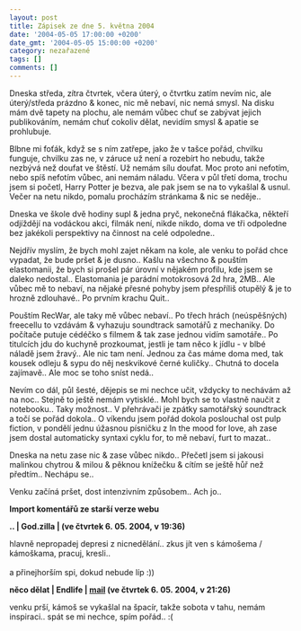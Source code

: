 ```yaml
---
layout: post
title: Zápisek ze dne 5. května 2004
date: '2004-05-05 17:00:00 +0200'
date_gmt: '2004-05-05 15:00:00 +0200'
category: nezařazené
tags: []
comments: []
---
```

<p>Dneska středa, zítra čtvrtek, včera úterý, o čtvrtku zatím nevím nic, ale úterý/středa prázdno &amp; konec,  nic mě nebaví, nic nemá smysl. Na disku mám dvě tapety na plochu, ale nemám vůbec chuť se zabývat jejich publikováním,  nemám chuť cokoliv dělat, nevidím smysl &amp; apatie se prohlubuje.</p>
<p>Blbne mi foťák, když se s ním zatřepe, jako že v tašce pořád, chvilku funguje, chvilku zas ne, v záruce už  není a rozebírt ho nebudu, takže nezbývá než doufat ve štěstí. Už nemám sílu doufat. Moc proto ani nefotím,  nebo spíš nefotím vůbec, ani nemám náladu. Včera v půl třetí doma, trochu jsem si početl, Harry Potter je bezva,  ale pak jsem se na to vykašlal &amp; usnul. Večer na netu nikdo, pomalu procházím stránkama &amp; nic se neděje..</p>
<p>Dneska ve škole dvě hodiny supl &amp; jedna pryč, nekonečná flákačka, někteří odjíždějí na vodáckou akci,  filmák není, nikde nikdo, doma ve tři odpoledne bez jakékoli perspektivy na činnost na celé odpoledne..</p>
<p>Nejdřív myslím, že bych mohl zajet někam na kole, ale venku to pořád chce vypadat, že bude pršet &amp; je dusno..  Kašlu na všechno &amp; pouštím elastomanii, že bych si prošel pár úrovní v nějakém profilu, kde jsem se daleko  nedostal.. Elastomania je parádní motokrosová 2d hra, 2MB.. Ale vůbec mě to nebaví, na nějaké přesné pohyby  jsem přespříliš otupělý &amp; je to hrozně zdlouhavé.. Po prvním krachu Quit..</p>
<p>Pouštím RecWar, ale taky mě vůbec  nebaví.. Po třech hrách (neúspěšných) freecellu to vzdávám &amp; vyhazuju soundtrack samotářů z mechaniky. Do  počítače putuje cédéčko s filmem &amp; tak zase jednou vidím samotáře.. Po titulcích jdu do kuchyně prozkoumat,  jestli je tam něco k jídlu - v blbé náladě jsem žravý.. Ale nic tam není. Jednou za čas máme doma med,  tak kousek odleju &amp; sypu do něj neskvikové černé kuličky.. Chutná to docela zajímavě.. Ale moc se toho  sníst nedá..</p>
<p>Nevím co dál, půl šesté, dějepis se mi nechce učit, vždycky to nechávám až na noc.. Stejně to ještě nemám  vytisklé.. Mohl bych se to vlastně naučit z notebooku.. Taky možnost.. V přehrávači je zpátky samotářský soundtrack  a točí se pořád dokola.. O víkendu jsem pořád dokola poslouchal ost pulp fiction, v pondělí jednu úžasnou  písničku z In the mood for love, ah zase jsem dostal automaticky syntaxi cyklu for, to mě nebaví, furt to mazat..</p>
<p>Dneska na netu zase nic &amp; zase vůbec nikdo.. Přečetl jsem si jakousi malinkou chytrou &amp; milou &amp; pěknou  knížečku &amp; cítím se ještě hůř než předtím.. Nechápu se..</p>
<p>Venku začíná pršet, dost intenzivním způsobem.. Ach jo..</p>
<div class="import-komentaru">
<p><strong>Import komentářů ze starší verze webu</strong></p>
<div class="comment">
<p style="font-weight:bold"><span class="compredmet">..</span> | <span class="comname">God.zilla</span> | (ve&nbsp;čtvrtek&nbsp;6.&nbsp;05.&nbsp;2004,&nbsp;v&nbsp;19:36)</p>
<p>hlavně nepropadej depresi z nicnedělání.. zkus jít ven s kámošema / kámoškama, pracuj, kresli.. <br>  <br> a přinejhorším spi, dokud nebude líp :)) </p>
</div>
<div class="comment">
<p style="font-weight:bold"><span class="compredmet">něco dělat</span> | <span class="comname">Endlife</span> |  <a href="mailto:jan.martinek@post.cz">mail</a> (ve&nbsp;čtvrtek&nbsp;6.&nbsp;05.&nbsp;2004,&nbsp;v&nbsp;21:26)</p>
<p>venku prší, kámoš se vykašlal na špacír, takže sobota v tahu, nemám inspiraci.. spát se mi nechce, spím pořád.. :( </p>
</div>
</div>
